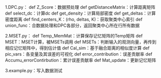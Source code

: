 1.DPC.py：
  def Z_Score：数据预处理
  def getDistanceMatrix：计算距离矩阵
  def select_dc：计算dc
  def get_density：计算局部密度
  def get_deltas：计算密度距离
  def find_centers_K：(rho, deltas, K)：获取聚类中心索引
  def union_func：合数据处理和DPC各部分，返回聚类中心所在行所有数据
  
2.MSET.py：
  def Temp_MemMat：计算保存记忆矩阵的Temp矩阵
  def MSET：MSET计算，被MSETs调用
  def MSETs：判断输入的观测向量，再传到相应记忆矩阵中，得到估计值
  def Cal_sim：基于融合距离的相似度计算
  def pic_vars：各变量及其误差的可视化
  def error_contribution：误差贡献率
  def Accumu_errorContirbution：累计误差贡献率
  def Mat_update：更新记忆矩阵
  
3.example.py：写入数据测试
  
  
  
  
  
  
  

